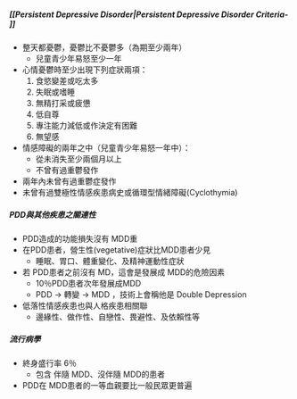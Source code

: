 ##### [[Persistent Depressive Disorder|Persistent Depressive Disorder Criteria- ]]
- 整天都憂鬱，憂鬱比不憂鬱多（為期至少兩年）
	- 兒童青少年易怒至少一年
- 心情憂鬱時至少出現下列症狀兩項：
	1. 食慾變差或吃太多
	2. 失眠或嗜睡
	3. 無精打采或疲憊
	4. 低自尊
	5. 專注能力減低或作決定有困難
	6. 無望感
- 情感障礙的兩年之中（兒童青少年易怒一年中）：
	-  從未消失至少兩個月以上
	-  不曾有過重鬱發作
-  兩年內未曾有過重鬱症發作
-  未曾有過雙極性情感疾患病史或循環型情緒障礙(Cyclothymia)

##### PDD與其他疾患之關連性 
- PDD造成的功能損失沒有 MDD重
- 在PDD患者，營生性(vegetative)症狀比MDD患者少見
	- 睡眠、胃口、體重變化、及精神運動性症狀
- 若 PDD患者之前沒有 MD，這會是發展成 MDD的危險因素
	- 10％PDD患者次年發展成MDD
	- PDD -> 轉變 -> MDD ，技術上會稱他是 Double Depression
- 低落性情感疾患也與人格疾患相關聯
	- 邊緣性、做作性、自戀性、畏避性、及依賴性等

##### 流行病學
- 終身盛行率 6％
	- 包含 伴隨 MDD、沒伴隨 MDD的患者
- PDD在 MDD患者的一等血親要比一般民眾更普遍